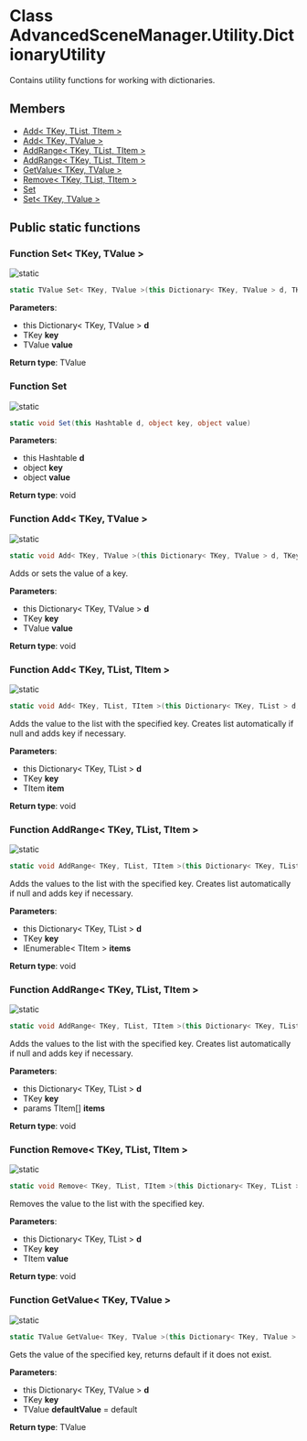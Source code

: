 <a id="Utility.DictionaryUtility"></a>
# Class AdvancedSceneManager.Utility.DictionaryUtility






Contains utility functions for working with dictionaries.



## Members

* [Add\< TKey, TList, TItem \>](Utility.DictionaryUtility.md#Utility.DictionaryUtility_1aa51c4fa4cdc01248ebf067b21780675d)
* [Add\< TKey, TValue \>](Utility.DictionaryUtility.md#Utility.DictionaryUtility_1afd32b8140b54fbf22e8f50b9cc862752)
* [AddRange\< TKey, TList, TItem \>](Utility.DictionaryUtility.md#Utility.DictionaryUtility_1ad4b925c6ca719655da58cc3acce91b9e)
* [AddRange\< TKey, TList, TItem \>](Utility.DictionaryUtility.md#Utility.DictionaryUtility_1a2744d0d59ff98748a9f12a0f65cd15b5)
* [GetValue\< TKey, TValue \>](Utility.DictionaryUtility.md#Utility.DictionaryUtility_1abf34b783ed8517a23b1d044278190d5f)
* [Remove\< TKey, TList, TItem \>](Utility.DictionaryUtility.md#Utility.DictionaryUtility_1a7a6f952b07595b11777c39c38233a847)
* [Set](Utility.DictionaryUtility.md#Utility.DictionaryUtility_1a9f937781c4bf8173dd0281f4b8d68fa7)
* [Set\< TKey, TValue \>](Utility.DictionaryUtility.md#Utility.DictionaryUtility_1a3286421889557760d59bc30f18a8213f)

## Public static functions

<a id="Utility.DictionaryUtility_1a3286421889557760d59bc30f18a8213f"></a>
### Function Set\< TKey, TValue \>


![][static]

```csharp
static TValue Set< TKey, TValue >(this Dictionary< TKey, TValue > d, TKey key, TValue value)
```







**Parameters**:

* this Dictionary< TKey, TValue > **d**
* TKey **key**
* TValue **value**

**Return type**: TValue





<a id="Utility.DictionaryUtility_1a9f937781c4bf8173dd0281f4b8d68fa7"></a>
### Function Set


![][static]

```csharp
static void Set(this Hashtable d, object key, object value)
```







**Parameters**:

* this Hashtable **d**
* object **key**
* object **value**

**Return type**: void





<a id="Utility.DictionaryUtility_1afd32b8140b54fbf22e8f50b9cc862752"></a>
### Function Add\< TKey, TValue \>


![][static]

```csharp
static void Add< TKey, TValue >(this Dictionary< TKey, TValue > d, TKey key, TValue value)
```

Adds or sets the value of a key.





**Parameters**:

* this Dictionary< TKey, TValue > **d**
* TKey **key**
* TValue **value**

**Return type**: void





<a id="Utility.DictionaryUtility_1aa51c4fa4cdc01248ebf067b21780675d"></a>
### Function Add\< TKey, TList, TItem \>


![][static]

```csharp
static void Add< TKey, TList, TItem >(this Dictionary< TKey, TList > d, TKey key, TItem item)
```

Adds the value to the list with the specified key. Creates list automatically if null and adds key if necessary.





**Parameters**:

* this Dictionary< TKey, TList > **d**
* TKey **key**
* TItem **item**

**Return type**: void





<a id="Utility.DictionaryUtility_1ad4b925c6ca719655da58cc3acce91b9e"></a>
### Function AddRange\< TKey, TList, TItem \>


![][static]

```csharp
static void AddRange< TKey, TList, TItem >(this Dictionary< TKey, TList > d, TKey key, IEnumerable< TItem > items)
```

Adds the values to the list with the specified key. Creates list automatically if null and adds key if necessary.





**Parameters**:

* this Dictionary< TKey, TList > **d**
* TKey **key**
* IEnumerable< TItem > **items**

**Return type**: void





<a id="Utility.DictionaryUtility_1a2744d0d59ff98748a9f12a0f65cd15b5"></a>
### Function AddRange\< TKey, TList, TItem \>


![][static]

```csharp
static void AddRange< TKey, TList, TItem >(this Dictionary< TKey, TList > d, TKey key, params TItem[] items)
```

Adds the values to the list with the specified key. Creates list automatically if null and adds key if necessary.





**Parameters**:

* this Dictionary< TKey, TList > **d**
* TKey **key**
* params TItem[] **items**

**Return type**: void





<a id="Utility.DictionaryUtility_1a7a6f952b07595b11777c39c38233a847"></a>
### Function Remove\< TKey, TList, TItem \>


![][static]

```csharp
static void Remove< TKey, TList, TItem >(this Dictionary< TKey, TList > d, TKey key, TItem value)
```

Removes the value to the list with the specified key.





**Parameters**:

* this Dictionary< TKey, TList > **d**
* TKey **key**
* TItem **value**

**Return type**: void





<a id="Utility.DictionaryUtility_1abf34b783ed8517a23b1d044278190d5f"></a>
### Function GetValue\< TKey, TValue \>


![][static]

```csharp
static TValue GetValue< TKey, TValue >(this Dictionary< TKey, TValue > d, TKey key, TValue defaultValue=default)
```

Gets the value of the specified key, returns default if it does not exist.





**Parameters**:

* this Dictionary< TKey, TValue > **d**
* TKey **key**
* TValue **defaultValue** = default 

**Return type**: TValue






[static]: https://img.shields.io/badge/-static-lightgrey (static)



